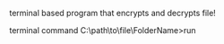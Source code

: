 terminal based program that encrypts and decrypts file!



terminal command
C:\path\to\file\FolderName>run
